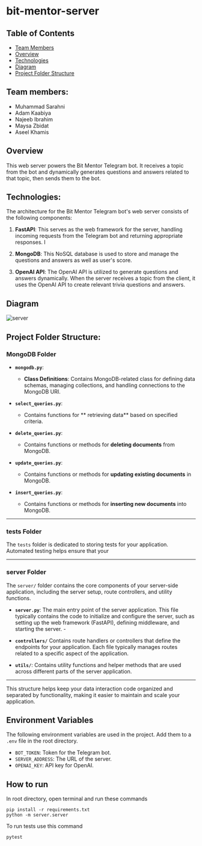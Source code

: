 # bit-mentor-server

## Table of Contents
- [Team Members](#team-members)
- [Overview](#overview)
- [Technologies](#technologies)
- [Diagram](#Diagram)
- [Project Folder Structure](#project-folder-structure)

## Team members:  
- Muhammad Sarahni  
- Adam Kaabiya  
- Najeeb Ibrahim  
- Maysa Zbidat  
- Aseel Khamis  

## Overview  
This web server powers the Bit Mentor Telegram bot. It receives a topic from the bot and dynamically generates questions and answers related to that topic, then sends them to the bot.   

## Technologies:  

The architecture for the Bit Mentor Telegram bot's web server consists of the following components:  

1. **FastAPI**: This serves as the web framework for the server, handling incoming requests from the Telegram bot and returning appropriate responses. I

2. **MongoDB**: This NoSQL database is used to store and manage the questions and answers as well as user's score.  

3. **OpenAI API**: The OpenAI API is utilized to generate questions and answers dynamically. When the server receives a topic from the client, it uses the OpenAI API to create relevant trivia questions and answers.   

## Diagram  

![server](https://github.com/user-attachments/assets/528bf163-6b74-4fb5-904e-4ddae63b5d18)

## Project Folder Structure:

### MongoDB Folder
- **`mongodb.py`**:
  - **Class Definitions**: Contains MongoDB-related class for defining data schemas, managing collections, and handling connections to the MongoDB URI.

- **`select_queries.py`**:
  - Contains functions for ** retrieving data** based on specified criteria.

- **`delete_queries.py`**:
  - Contains functions or methods for **deleting documents** from MongoDB.

- **`update_queries.py`**:
  - Contains functions or methods for **updating existing documents** in MongoDB.

- **`insert_queries.py`**:
  - Contains functions or methods for **inserting new documents** into MongoDB.
---

### tests Folder
The `tests` folder is dedicated to storing tests  for your application. Automated testing helps ensure that your 

---

### server Folder

The `server/` folder contains the core components of your server-side application, including the server setup, route controllers, and utility functions. 


- **`server.py`**: 
	The main entry point of the server application. This file typically contains the code to initialize and configure the server, such as setting up the web framework (FastAPI), defining middleware, and starting the server. - 

 - **`controllers/`**
	 Contains route handlers or controllers that define the endpoints for your application. Each file typically manages routes related to a specific aspect of the application.

- **`utils/`**: 
Contains utility functions and helper methods that are used across different parts of the server application.

---
This structure helps keep your data interaction code organized and separated by functionality, making it easier to maintain and scale your application.

## Environment Variables

The following environment variables are used in the project. Add them to a `.env` file in the root directory.

- `BOT_TOKEN`: Token for the Telegram bot.
- `SERVER_ADDRESS`: The URL of the server.
- `OPENAI_KEY`: API key for OpenAI. 

## How to run

In root directory, open terminal and run these commands  
```
pip install -r requirements.txt
python -m server.server
```


To run tests use this command  
```
pytest
```